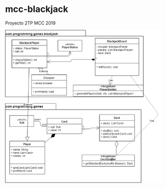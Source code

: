 # mcc-blackjack
Proyecto 2TP MCC 2019

![alt text](https://raw.githubusercontent.com/mplata/mcc-blackjack/master/uml_blackjack.png)
